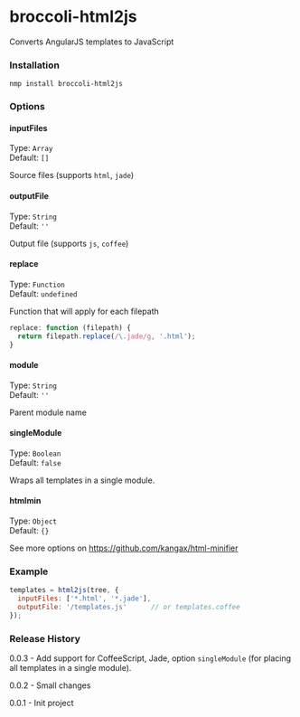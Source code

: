 # broccoli-html2js 

Converts AngularJS templates to JavaScript

### Installation
```shell
nmp install broccoli-html2js 
```

### Options
#### inputFiles
Type: `Array`  
Default: `[]`

Source files (supports `html`, `jade`)

#### outputFile
Type: `String`  
Default: `''`

Output file (supports `js`, `coffee`)

#### replace
Type: `Function`  
Default: `undefined`

Function that will apply for each filepath

```js
replace: function (filepath) {
  return filepath.replace(/\.jade/g, '.html');
}
```

#### module
Type: `String`  
Default: `''`

Parent module name

#### singleModule
Type: `Boolean`  
Default: `false`

Wraps all templates in a single module.

#### htmlmin
Type: `Object`  
Default: `{}`

See more options on https://github.com/kangax/html-minifier

### Example
```js
templates = html2js(tree, {
  inputFiles: ['*.html', '*.jade'],
  outputFile: '/templates.js'      // or templates.coffee
});
```
### Release History

0.0.3 - Add support for CoffeeScript, Jade, option `singleModule` (for placing all templates in a single module).

0.0.2 - Small changes

0.0.1 - Init project
